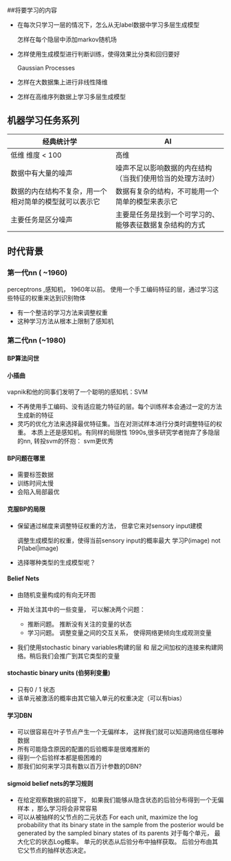 ##将要学习的内容
- 在每次只学习一层的情况下，怎么从无label数据中学习多层生成模型   

    怎样在每个隐层中添加markov随机场  
- 怎样使用生成模型进行判断训练，使得效果比分类和回归要好  

    Gaussian Processes
- 怎样在大数据集上进行非线性降维
    
- 怎样在高维序列数据上学习多层生成模型

## 机器学习任务系列

| 经典统计学       |  AI            |
|-----------------|-------------------|
| 低维 维度 < 100  | 高维 |
| 数据中有大量的噪声| 噪声不足以影响数据的内在结构（当我们使用恰当的处理方法时）|
| 数据的内在结构不复杂，用一个相对简单的模型就可以表示它| 数据有复杂的结构，不可能用一个简单的模型来表示它 |
| 主要任务是区分噪声 | 主要是任务是找到一个可学习的、能够表征数据复杂结构的方式|

## 时代背景
### 第一代nn ( ~1960)
perceptrons ,感知机， 1960年以前。 使用一个手工编码特征的层，通过学习这些特征的权重来达到识别物体
- 有一个整洁的学习方法来调整权重
- 这种学习方法从根本上限制了感知机

### 第二代nn (~1980)
#### BP算法问世
#### 小插曲
vapnik和他的同事们发明了一个聪明的感知机：SVM
- 不再使用手工编码、没有适应能力特征的层。每个训练样本会通过一定的方法生成新的特征
- 灵巧的优化方法来选择最优特征集。当在对测试样本进行分类时调整特征的权重。 本质上还是感知机。有同样的局限性
1990s,很多研究学者抛弃了多隐层的nn, 转投svm的怀抱： svm更优秀

#### BP问题在哪里
- 需要标签数据
- 训练时间太慢
- 会陷入局部最优

#### 克服BP的局限
- 保留通过梯度来调整特征权重的方法， 但拿它来对sensory input建模   

    调整生成模型的权重，使得当前sensory input的概率最大
    学习P(image) not P(label|image)
- 选择哪种类型的生成模型呢？
#### Belief Nets
- 由随机变量构成的有向无环图  
- 开始关注其中的一些变量， 可以解决两个问题： 
   - 推断问题。 推断没有关注的变量的状态
   - 学习问题。 调整变量之间的交互关系， 使得网络更倾向生成观测变量
   
- 我们使用stochastic binary variables构建的层 和 层之间加权的连接来构建网络。稍后我们会推广到其它类型的变量

#### stochastic binary units (伯努利变量)
- 只有0 / 1 状态
- 该单元被激活的概率由其它输入单元的权重决定（可以有bias）

#### 学习DBN
- 可以很容易在叶子节点产生一个无偏样本， 这样我们就可以知道网络信任哪种数据
- 所有可能隐含原因的配置的后验概率是很难推断的
- 得到一个后验样本都是极困难的
- 那我们如何来学习具有数以百万计参数的DBN?

#### sigmoid belief nets的学习规则
- 在给定观察数据的前提下， 如果我们能够从隐含状态的后验分布得到一个无偏样本 ，那么学习将会非常容易
- 可以从被抽样的父节点的二元状态  For each unit, maximize the log probability that its 
binary state in the sample from the posterior would be generated by the sampled
binary states of its parents
对于每个单元， 最大化它的状态Log概率。 单元的状态从后验分布中抽样获取。 后验分布由其它父节点的抽样状态决定。


















